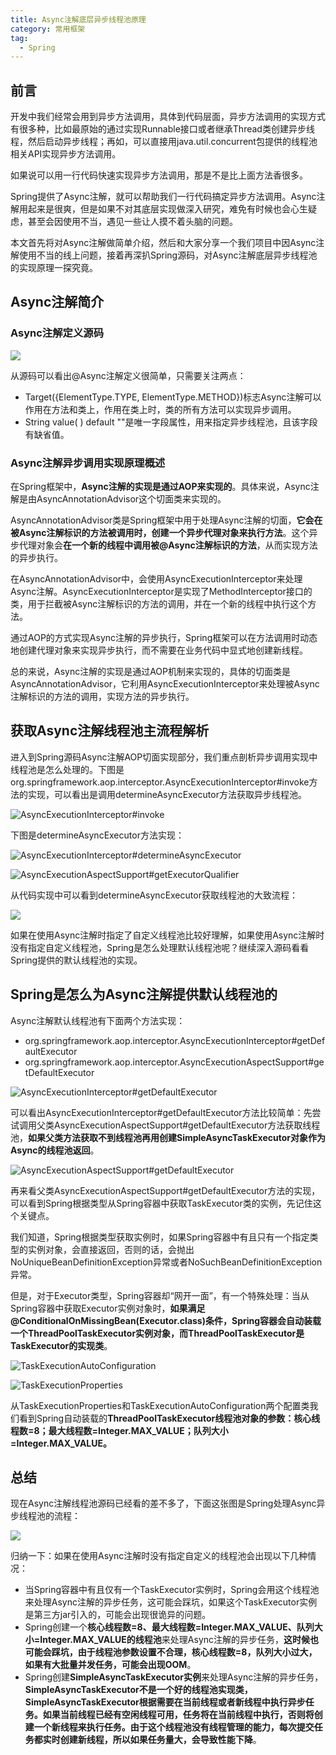 ```yaml
---
title: Async注解底层异步线程池原理
category: 常用框架
tag:
  - Spring
---
```




## 前言

开发中我们经常会用到异步方法调用，具体到代码层面，异步方法调用的实现方式有很多种，比如最原始的通过实现Runnable接口或者继承Thread类创建异步线程，然后启动异步线程；再如，可以直接用java.util.concurrent包提供的线程池相关API实现异步方法调用。

如果说可以用一行代码快速实现异步方法调用，那是不是比上面方法香很多。

Spring提供了Async注解，就可以帮助我们一行代码搞定异步方法调用。Async注解用起来是很爽，但是如果不对其底层实现做深入研究，难免有时候也会心生疑虑，甚至会因使用不当，遇见一些让人摸不着头脑的问题。

本文首先将对Async注解做简单介绍，然后和大家分享一个我们项目中因Async注解使用不当的线上问题，接着再深扒Spring源码，对Async注解底层异步线程池的实现原理一探究竟。



## Async注解简介

### Async注解定义源码

![](https://seven97-blog.oss-cn-hangzhou.aliyuncs.com/imgs/202406150047558.webp)

从源码可以看出@Async注解定义很简单，只需要关注两点：

- Target({ElementType.TYPE, ElementType.METHOD})标志Async注解可以作用在方法和类上，作用在类上时，类的所有方法可以实现异步调用。
- String value( ) default ""是唯一字段属性，用来指定异步线程池，且该字段有缺省值。



### Async注解异步调用实现原理概述

在Spring框架中，**Async注解的实现是通过AOP来实现的**。具体来说，Async注解是由AsyncAnnotationAdvisor这个切面类来实现的。

AsyncAnnotationAdvisor类是Spring框架中用于处理Async注解的切面，**它会在被Async注解标识的方法被调用时，创建一个异步代理对象来执行方法**。这个异步代理对象会**在一个新的线程中调用被@Async注解标识的方法**，从而实现方法的异步执行。

在AsyncAnnotationAdvisor中，会使用AsyncExecutionInterceptor来处理Async注解。AsyncExecutionInterceptor是实现了MethodInterceptor接口的类，用于拦截被Async注解标识的方法的调用，并在一个新的线程中执行这个方法。

通过AOP的方式实现Async注解的异步执行，Spring框架可以在方法调用时动态地创建代理对象来实现异步执行，而不需要在业务代码中显式地创建新线程。

总的来说，Async注解的实现是通过AOP机制来实现的，具体的切面类是AsyncAnnotationAdvisor，它利用AsyncExecutionInterceptor来处理被Async注解标识的方法的调用，实现方法的异步执行。





## 获取Async注解线程池主流程解析

进入到Spring源码Async注解AOP切面实现部分，我们重点剖析异步调用实现中线程池是怎么处理的。下图是org.springframework.aop.interceptor.AsyncExecutionInterceptor#invoke方法的实现，可以看出是调用determineAsyncExecutor方法获取异步线程池。

![AsyncExecutionInterceptor#invoke](https://seven97-blog.oss-cn-hangzhou.aliyuncs.com/imgs/202406150047555.webp)



下图是determineAsyncExecutor方法实现：

![AsyncExecutionInterceptor#determineAsyncExecutor](https://seven97-blog.oss-cn-hangzhou.aliyuncs.com/imgs/202406150047564.webp)

![AsyncExecutionAspectSupport#getExecutorQualifier](https://seven97-blog.oss-cn-hangzhou.aliyuncs.com/imgs/202406150047570.webp)



从代码实现中可以看到determineAsyncExecutor获取线程池的大致流程：

![](https://seven97-blog.oss-cn-hangzhou.aliyuncs.com/imgs/202406150047581.webp)

如果在使用Async注解时指定了自定义线程池比较好理解，如果使用Async注解时没有指定自定义线程池，Spring是怎么处理默认线程池呢？继续深入源码看看Spring提供的默认线程池的实现。



## Spring是怎么为Async注解提供默认线程池的

Async注解默认线程池有下面两个方法实现：  

- org.springframework.aop.interceptor.AsyncExecutionInterceptor#getDefaultExecutor
- org.springframework.aop.interceptor.AsyncExecutionAspectSupport#getDefaultExecutor

![AsyncExecutionInterceptor#getDefaultExecutor](https://seven97-blog.oss-cn-hangzhou.aliyuncs.com/imgs/202406150047553.webp)

可以看出AsyncExecutionInterceptor#getDefaultExecutor方法比较简单：先尝试调用父类AsyncExecutionAspectSupport#getDefaultExecutor方法获取线程池，**如果父类方法获取不到线程池再用创建SimpleAsyncTaskExecutor对象作为Async的线程池返回**。

![AsyncExecutionAspectSupport#getDefaultExecutor](https://seven97-blog.oss-cn-hangzhou.aliyuncs.com/imgs/202406150047532.webp)

再来看父类AsyncExecutionAspectSupport#getDefaultExecutor方法的实现，可以看到Spring根据类型从Spring容器中获取TaskExecutor类的实例，先记住这个关键点。

我们知道，Spring根据类型获取实例时，如果Spring容器中有且只有一个指定类型的实例对象，会直接返回，否则的话，会抛出NoUniqueBeanDefinitionException异常或者NoSuchBeanDefinitionException异常。

但是，对于Executor类型，Spring容器却“网开一面”，有一个特殊处理：当从Spring容器中获取Executor实例对象时，**如果满足@ConditionalOnMissingBean(Executor.class)条件，Spring容器会自动装载一个ThreadPoolTaskExecutor实例对象，而ThreadPoolTaskExecutor是TaskExecutor的实现类**。

![TaskExecutionAutoConfiguration](https://seven97-blog.oss-cn-hangzhou.aliyuncs.com/imgs/202406150047620.webp)

![TaskExecutionProperties](https://seven97-blog.oss-cn-hangzhou.aliyuncs.com/imgs/202406150047632.webp)

从TaskExecutionProperties和TaskExecutionAutoConfiguration两个配置类我们看到Spring自动装载的**ThreadPoolTaskExecutor线程池对象的参数：核心线程数=8；最大线程数=Integer.MAX_VALUE；队列大小=Integer.MAX_VALUE。**



## 总结

现在Async注解线程池源码已经看的差不多了，下面这张图是Spring处理Async异步线程池的流程：

![](https://seven97-blog.oss-cn-hangzhou.aliyuncs.com/imgs/202406150047614.webp)

归纳一下：如果在使用Async注解时没有指定自定义的线程池会出现以下几种情况：

- 当Spring容器中有且仅有一个TaskExecutor实例时，Spring会用这个线程池来处理Async注解的异步任务，这可能会踩坑，如果这个TaskExecutor实例是第三方jar引入的，可能会出现很诡异的问题。
- Spring创建一个**核心线程数=8、最大线程数=Integer.MAX_VALUE、队列大小=Integer.MAX_VALUE的线程池**来处理Async注解的异步任务，**这时候也可能会踩坑，由于线程池参数设置不合理，核心线程数=8，队列大小过大，如果有大批量并发任务，可能会出现OOM**。
- Spring创建**SimpleAsyncTaskExecutor实例**来处理Async注解的异步任务，**SimpleAsyncTaskExecutor不是一个好的线程池实现类，SimpleAsyncTaskExecutor根据需要在当前线程或者新线程中执行异步任务。如果当前线程已经有空闲线程可用，任务将在当前线程中执行，否则将创建一个新线程来执行任务。由于这个线程池没有线程管理的能力，每次提交任务都实时创建新线程，所以如果任务量大，会导致性能下降**。


<!-- @include: @article-footer.snippet.md -->     


